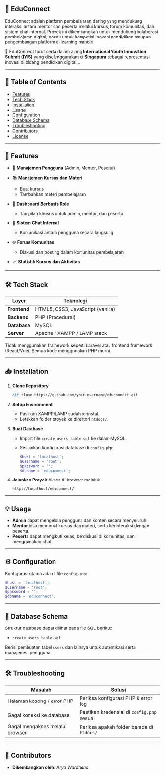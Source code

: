 
## 📘 EduConnect

EduConnect adalah platform pembelajaran daring yang mendukung interaksi antara mentor dan peserta melalui kursus, forum komunitas, dan sistem chat internal. Proyek ini dikembangkan untuk mendukung kolaborasi pembelajaran digital, cocok untuk kompetisi inovasi pendidikan maupun pengembangan platform e-learning mandiri.

📢 EduConnect turut serta dalam ajang **International Youth Innovation Submit (IYIS)** yang diselenggarakan di **Singapura** sebagai representasi inovasi di bidang pendidikan digital...

---

## 📂 Table of Contents

* [Features](#features)
* [Tech Stack](#tech-stack)
* [Installation](#installation)
* [Usage](#usage)
* [Configuration](#configuration)
* [Database Schema](#database-schema)
* [Troubleshooting](#troubleshooting)
* [Contributors](#contributors)
* [License](#license)

---

## 🚀 Features

* 👤 **Manajemen Pengguna** (Admin, Mentor, Peserta)
* 📚 **Manajemen Kursus dan Materi**

  * Buat kursus
  * Tambahkan materi pembelajaran
* 👥 **Dashboard Berbasis Role**

  * Tampilan khusus untuk admin, mentor, dan peserta
* 💬 **Sistem Chat Internal**

  * Komunikasi antara pengguna secara langsung
* 🌐 **Forum Komunitas**

  * Diskusi dan posting dalam komunitas pembelajaran
* 📈 **Statistik Kursus dan Aktivitas**

---

## 🛠 Tech Stack

| Layer        | Teknologi                         |
| ------------ | --------------------------------- |
| **Frontend** | HTML5, CSS3, JavaScript (vanilla) |
| **Backend**  | PHP (Procedural)                  |
| **Database** | MySQL                             |
| **Server**   | Apache / XAMPP / LAMP stack       |

Tidak menggunakan framework seperti Laravel atau frontend framework (React/Vue). Semua kode menggunakan PHP murni.

---

## 📥 Installation

1. **Clone Repository**

   ```bash
   git clone https://github.com/your-username/educonnect.git
   ```

2. **Setup Environment**

   * Pastikan XAMPP/LAMP sudah terinstal.
   * Letakkan folder proyek ke direktori `htdocs/`.

3. **Buat Database**

   * Import file `create_users_table.sql` ke dalam MySQL.
   * Sesuaikan konfigurasi database di `config.php`:

     ```php
     $host = 'localhost';
     $username = 'root';
     $password = '';
     $dbname = 'educonnect';
     ```

4. **Jalankan Proyek**
   Akses di browser melalui:

   ```
   http://localhost/educonnect/
   ```

---

## 💡 Usage

* **Admin** dapat mengelola pengguna dan konten secara menyeluruh.
* **Mentor** bisa membuat kursus dan materi, serta berinteraksi dengan peserta.
* **Peserta** dapat mengikuti kelas, berdiskusi di komunitas, dan menggunakan chat.

---

## ⚙️ Configuration

Konfigurasi utama ada di file `config.php`:

```php
$host = 'localhost';
$username = 'root';
$password = '';
$dbname = 'educonnect';
```

---

## 🧾 Database Schema

Struktur database dapat dilihat pada file SQL berikut:

* `create_users_table.sql`

Berisi pembuatan tabel `users` dan lainnya untuk autentikasi serta manajemen pengguna.

---

## 🛠 Troubleshooting

| Masalah                         | Solusi                                     |
| ------------------------------- | ------------------------------------------ |
| Halaman kosong / error PHP      | Periksa konfigurasi PHP & error log        |
| Gagal koneksi ke database       | Pastikan kredensial di `config.php` sesuai |
| Gagal mengakses melalui browser | Periksa apakah folder berada di `htdocs/`  |

---

## 👤 Contributors

* **Dikembangkan oleh:** *Arya Wardhana*






